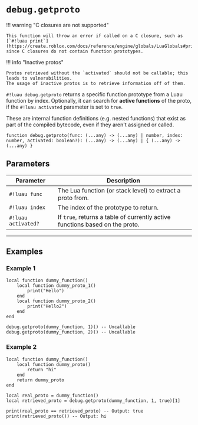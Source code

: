 # `debug.getproto`

!!! warning "C closures are not supported"
    
    This function will throw an error if called on a C closure, such as [`#!luau print`](https://create.roblox.com/docs/reference/engine/globals/LuaGlobals#print), since C closures do not contain function prototypes.

!!! info "Inactive protos"

    Protos retrieved without the `activated` should not be callable; this leads to vulnerabilities.
    The usage of inactive protos is to retrieve information off of them.

`#!luau debug.getproto` returns a specific function prototype from a Luau function by index. Optionally, it can search for **active functions** of the proto, if the `#!luau activated` parameter is set to `true`.

These are internal function definitions (e.g. nested functions) that exist as part of the compiled bytecode, even if they aren't assigned or called.

```luau
function debug.getproto(func: (...any) -> (...any) | number, index: number, activated: boolean?): (...any) -> (...any) | { (...any) -> (...any) }
```

## Parameters

| Parameter           | Description                                                                 |
|---------------------|-----------------------------------------------------------------------------|
| `#!luau func`        | The Lua function (or stack level) to extract a proto from.                  |
| `#!luau index`       | The index of the prototype to return.                                       |
| `#!luau activated?`  | If `true`, returns a table of currently active functions based on the proto. |

---

## Examples

### Example 1

```luau title="Retrieving nested prototypes" linenums="1"
local function dummy_function()
    local function dummy_proto_1()
        print("Hello")
    end
    local function dummy_proto_2()
        print("Hello2")
    end
end

debug.getproto(dummy_function, 1)() -- Uncallable
debug.getproto(dummy_function, 2)() -- Uncallable
```

### Example 2

```luau title="Retrieving an active function from a proto" linenums="1"
local function dummy_function()
    local function dummy_proto()
        return "hi"
    end
    return dummy_proto
end

local real_proto = dummy_function()
local retrieved_proto = debug.getproto(dummy_function, 1, true)[1]

print(real_proto == retrieved_proto) -- Output: true
print(retrieved_proto()) -- Output: hi
```
